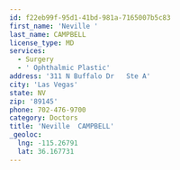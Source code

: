 ```yaml
---
id: f22eb99f-95d1-41bd-981a-7165007b5c83
first_name: 'Neville '
last_name: CAMPBELL
license_type: MD
services:
  - Surgery
  - ' Ophthalmic Plastic'
address: '311 N Buffalo Dr   Ste A'
city: 'Las Vegas'
state: NV
zip: '89145'
phone: 702-476-9700
category: Doctors
title: 'Neville  CAMPBELL'
_geoloc:
  lng: -115.26791
  lat: 36.167731
---
```

